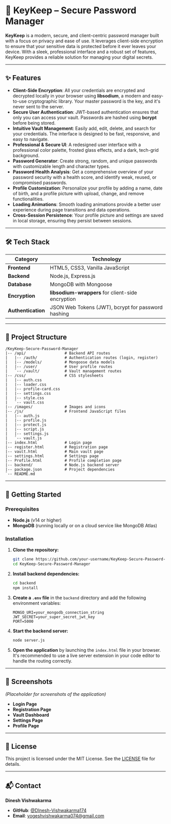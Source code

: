 # 🔐 KeyKeep – Secure Password Manager

**KeyKeep** is a modern, secure, and client-centric password manager built with a focus on privacy and ease of use. It leverages client-side encryption to ensure that your sensitive data is protected before it ever leaves your device. With a sleek, professional interface and a robust set of features, KeyKeep provides a reliable solution for managing your digital secrets.

---

## ✨ Features

- **Client-Side Encryption**: All your credentials are encrypted and decrypted locally in your browser using **libsodium**, a modern and easy-to-use cryptographic library. Your master password is the key, and it's never sent to the server.
- **Secure User Authentication**: JWT-based authentication ensures that only you can access your vault. Passwords are hashed using **bcrypt** before being stored.
- **Intuitive Vault Management**: Easily add, edit, delete, and search for your credentials. The interface is designed to be fast, responsive, and easy to navigate.
- **Professional & Secure UI**: A redesigned user interface with a professional color palette, frosted glass effects, and a dark, tech-grid background.
- **Password Generator**: Create strong, random, and unique passwords with customizable length and character types.
- **Password Health Analysis**: Get a comprehensive overview of your password security with a health score, and identify weak, reused, or compromised passwords.
- **Profile Customization**: Personalize your profile by adding a name, date of birth, and a profile picture with upload, change, and remove functionalities.
- **Loading Animations**: Smooth loading animations provide a better user experience during page transitions and data operations.
- **Cross-Session Persistence**: Your profile picture and settings are saved in local storage, ensuring they persist between sessions.

---

## 🛠️ Tech Stack

| Category          | Technology                                       |
| ----------------- | ------------------------------------------------ |
| **Frontend**      | HTML5, CSS3, Vanilla JavaScript                  |
| **Backend**       | Node.js, Express.js                              |
| **Database**      | MongoDB with Mongoose                            |
| **Encryption**    | **libsodium-wrappers** for client-side encryption |
| **Authentication**| JSON Web Tokens (JWT), bcrypt for password hashing|

---

## 📂 Project Structure

```
/KeyKeep-Secure-Password-Manager
|-- /api/                 # Backend API routes
|   |-- /auth/            # Authentication routes (login, register)
|   |-- /models/          # Mongoose data models
|   |-- /user/            # User profile routes
|   `-- /vault/           # Vault management routes
|-- /css/                 # CSS stylesheets
|   |-- auth.css
|   |-- loader.css
|   |-- profile-card.css
|   |-- settings.css
|   |-- style.css
|   `-- vault.css
|-- /images/              # Images and icons
|-- /js/                  # Frontend JavaScript files
|   |-- auth.js
|   |-- profile.js
|   |-- protect.js
|   |-- script.js
|   |-- settings.js
|   `-- vault.js
|-- index.html            # Login page
|-- register.html         # Registration page
|-- vault.html            # Main vault page
|-- settings.html         # Settings page
|-- Profile.html          # Profile completion page
|-- backend/              # Node.js backend server
|-- package.json          # Project dependencies
`-- README.md
```

---

## 🚀 Getting Started

### Prerequisites

- **Node.js** (v14 or higher)
- **MongoDB** (running locally or on a cloud service like MongoDB Atlas)

### Installation

1.  **Clone the repository:**
    ```bash
    git clone https://github.com/your-username/KeyKeep-Secure-Password-Manager.git
    cd KeyKeep-Secure-Password-Manager
    ```

2.  **Install backend dependencies:**
    ```bash
    cd backend
    npm install
    ```

3.  **Create a `.env` file** in the `backend` directory and add the following environment variables:
    ```env
    MONGO_URI=your_mongodb_connection_string
    JWT_SECRET=your_super_secret_jwt_key
    PORT=5000
    ```

4.  **Start the backend server:**
    ```bash
    node server.js
    ```

5.  **Open the application** by launching the `index.html` file in your browser. It's recommended to use a live server extension in your code editor to handle the routing correctly.

---

## 📸 Screenshots

*(Placeholder for screenshots of the application)*

- **Login Page**
- **Registration Page**
- **Vault Dashboard**
- **Settings Page**
- **Profile Page**

---

## 📜 License

This project is licensed under the MIT License. See the [LICENSE](LICENSE) file for details.

---

## 📬 Contact

**Dinesh Vishwakarma**

- **GitHub**: [@DInesh-Vishwakarma174](https://github.com/DInesh-Vishwakarma174)
- **Email**: yogeshvishwakarma074@gmail.com
